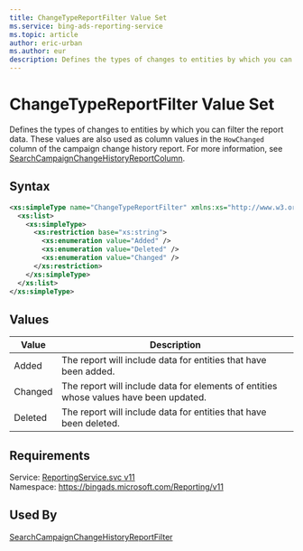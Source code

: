 ```yaml
---
title: ChangeTypeReportFilter Value Set
ms.service: bing-ads-reporting-service
ms.topic: article
author: eric-urban
ms.author: eur
description: Defines the types of changes to entities by which you can filter the report data.
---
```

# ChangeTypeReportFilter Value Set
Defines the types of changes to entities by which you can filter the report data. These values are also used as column values in the `HowChanged` column of the campaign change history report. For more information, see [SearchCampaignChangeHistoryReportColumn](../reporting-service/searchcampaignchangehistoryreportcolumn.md).

## Syntax
```xml
<xs:simpleType name="ChangeTypeReportFilter" xmlns:xs="http://www.w3.org/2001/XMLSchema">
  <xs:list>
    <xs:simpleType>
      <xs:restriction base="xs:string">
        <xs:enumeration value="Added" />
        <xs:enumeration value="Deleted" />
        <xs:enumeration value="Changed" />
      </xs:restriction>
    </xs:simpleType>
  </xs:list>
</xs:simpleType>
```

## <a name="values"></a>Values

|Value|Description|
|-----------|---------------|
|<a name="added"></a>Added|The report will include data for entities that have been added.|
|<a name="changed"></a>Changed|The report will include data for elements of entities whose values have been updated.|
|<a name="deleted"></a>Deleted|The report will include data for entities that have been deleted.|

## Requirements
Service: [ReportingService.svc v11](https://reporting.api.bingads.microsoft.com/Api/Advertiser/Reporting/v11/ReportingService.svc)  
Namespace: https://bingads.microsoft.com/Reporting/v11  

## Used By
[SearchCampaignChangeHistoryReportFilter](searchcampaignchangehistoryreportfilter.md)  
